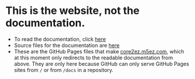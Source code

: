 # This is the website, not the documentation.

* To read the documentation, click [here](https://docs.core2ez.m5ez.com/en/latest/)
* Source files for the documentation are [here](/documentation)
* These are the GitHub Pages files that make [core2ez.m5ez.com](core2ez.m5ez.com), which at this moment only redirects to the readable documentation from above. They are only here because GitHub can only serve GitHub Pages sites from `/` or from `/docs` in a repository.